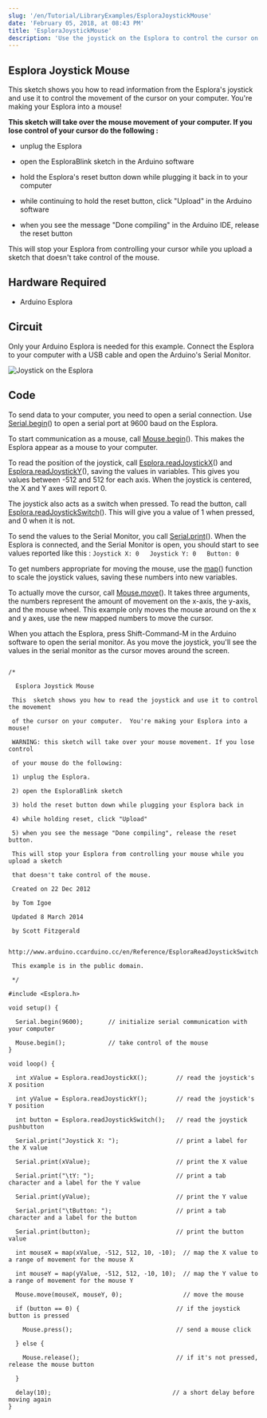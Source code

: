 ```yaml
---
slug: '/en/Tutorial/LibraryExamples/EsploraJoystickMouse'
date: 'February 05, 2018, at 08:43 PM'
title: 'EsploraJoystickMouse'
description: 'Use the joystick on the Esplora to control the cursor on your computer.'
---
```




## Esplora Joystick Mouse

This sketch shows you how to read information from the Esplora's joystick and use it to control the movement of the cursor on your computer.  You're making your Esplora into a mouse!

**This sketch will take over the mouse movement of your computer. If you lose control of your cursor do the following :**

- unplug the Esplora

- open the EsploraBlink sketch in the Arduino software

- hold the Esplora's reset button down while plugging it back in to your computer

- while continuing to hold the reset button, click "Upload" in the Arduino software

- when you see the message "Done compiling" in the Arduino IDE, release the reset button

This will stop your Esplora from controlling your cursor while you upload a sketch that doesn't take control of the mouse.

## Hardware Required

- Arduino Esplora

## Circuit

Only your Arduino Esplora is needed for this example.  Connect the Esplora to your computer with a USB cable and open the Arduino's Serial Monitor.

![Joystick on the Esplora](./assets/Esplora_JoystickMouse.png)



## Code

To send data to your computer, you need to open a serial connection. Use [Serial.begin](/en/Serial/Begin)() to open a serial port at 9600 baud on the Esplora.

To start communication as a mouse, call [Mouse.begin](https://www.arduino.cc/en/Reference/MouseBegin)(). This makes the Esplora appear as a mouse to your computer.

To read the position of the joystick, call [Esplora.readJoystickX](https://www.arduino.cc/en/Reference/EsploraReadJoystickX)() and [Esplora.readJoystickY](https://www.arduino.cc/en/Reference/EsploraReadJoystickY)(), saving the values in variables. This gives you values between -512 and 512 for each axis. When the joystick is centered, the X and Y axes will report 0.

The joystick also acts as a switch when pressed. To read the button, call [Esplora.readJoystickSwitch](https://www.arduino.cc/en/Reference/EsploraReadJoystickSwitch)(). This will give you a value of 1 when pressed, and 0 when it is not.

To send the values to the Serial Monitor, you call [Serial.print](/en/Serial/Print)(). When the Esplora is connected, and the Serial Monitor is open, you should start to see values reported like this :
`Joystick X: 0   Joystick Y: 0   Button: 0`

To get numbers appropriate for moving the mouse, use the [map](https://www.arduino.cc/en/Reference/Map)() function to scale the joystick values, saving these numbers into new variables.

To actually move the cursor, call [Mouse.move](https://www.arduino.cc/en/Reference/MouseMove)(). It takes three arguments, the numbers represent the amount of movement on the x-axis, the y-axis, and the mouse wheel. This example only moves the mouse around on the x and y axes, use the new mapped numbers to move the cursor.

When you attach the Esplora, press Shift-Command-M in the Arduino software to open the serial monitor. As you move the joystick, you'll see the values in the serial monitor as the cursor moves around the screen.

```arduino

/*

  Esplora Joystick Mouse

 This  sketch shows you how to read the joystick and use it to control the movement

 of the cursor on your computer.  You're making your Esplora into a mouse!

 WARNING: this sketch will take over your mouse movement. If you lose control

 of your mouse do the following:

 1) unplug the Esplora.

 2) open the EsploraBlink sketch

 3) hold the reset button down while plugging your Esplora back in

 4) while holding reset, click "Upload"

 5) when you see the message "Done compiling", release the reset button.

 This will stop your Esplora from controlling your mouse while you upload a sketch

 that doesn't take control of the mouse.

 Created on 22 Dec 2012

 by Tom Igoe

 Updated 8 March 2014

 by Scott Fitzgerald

 http://www.arduino.ccarduino.cc/en/Reference/EsploraReadJoystickSwitch

 This example is in the public domain.

 */

#include <Esplora.h>

void setup() {

  Serial.begin(9600);       // initialize serial communication with your computer

  Mouse.begin();            // take control of the mouse
}

void loop() {

  int xValue = Esplora.readJoystickX();        // read the joystick's X position

  int yValue = Esplora.readJoystickY();        // read the joystick's Y position

  int button = Esplora.readJoystickSwitch();   // read the joystick pushbutton

  Serial.print("Joystick X: ");                // print a label for the X value

  Serial.print(xValue);                        // print the X value

  Serial.print("\tY: ");                       // print a tab character and a label for the Y value

  Serial.print(yValue);                        // print the Y value

  Serial.print("\tButton: ");                  // print a tab character and a label for the button

  Serial.print(button);                        // print the button value

  int mouseX = map(xValue, -512, 512, 10, -10);  // map the X value to a range of movement for the mouse X

  int mouseY = map(yValue, -512, 512, -10, 10);  // map the Y value to a range of movement for the mouse Y

  Mouse.move(mouseX, mouseY, 0);                 // move the mouse

  if (button == 0) {                           // if the joystick button is pressed

    Mouse.press();                             // send a mouse click

  } else {

    Mouse.release();                           // if it's not pressed, release the mouse button

  }

  delay(10);                                  // a short delay before moving again
}
```
